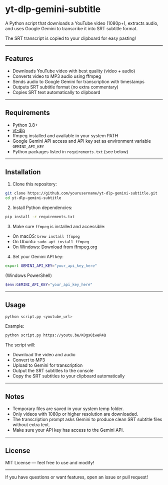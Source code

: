 # yt-dlp-gemini-subtitle

A Python script that downloads a YouTube video (1080p+), extracts audio, and uses Google Gemini to transcribe it into SRT subtitle format.

The SRT transcript is copied to your clipboard for easy pasting!

---

## Features

- Downloads YouTube video with best quality (video + audio)
- Converts video to MP3 audio using ffmpeg
- Sends audio to Google Gemini for transcription with timestamps
- Outputs SRT subtitle format (no extra commentary)
- Copies SRT text automatically to clipboard

---

## Requirements

- Python 3.8+
- [yt-dlp](https://github.com/yt-dlp/yt-dlp)
- ffmpeg installed and available in your system PATH
- Google Gemini API access and API key set as environment variable `GEMINI_API_KEY`
- Python packages listed in `requirements.txt` (see below)

---

## Installation

1. Clone this repository:

```bash
git clone https://github.com/yourusername/yt-dlp-gemini-subtitle.git
cd yt-dlp-gemini-subtitle
```

2. Install Python dependencies:

```bash
pip install -r requirements.txt
```

3. Make sure `ffmpeg` is installed and accessible:

- On macOS: `brew install ffmpeg`
- On Ubuntu: `sudo apt install ffmpeg`
- On Windows: Download from [ffmpeg.org](https://ffmpeg.org/)

4. Set your Gemini API key:

```bash
export GEMINI_API_KEY="your_api_key_here"
```

(Windows PowerShell)

```powershell
$env:GEMINI_API_KEY="your_api_key_here"
```

---

## Usage

```bash
python script.py <youtube_url>
```

Example:

```bash
python script.py https://youtu.be/KOgsOiweR4Q
```

The script will:

- Download the video and audio
- Convert to MP3
- Upload to Gemini for transcription
- Output the SRT subtitles to the console
- Copy the SRT subtitles to your clipboard automatically

---

## Notes

- Temporary files are saved in your system temp folder.
- Only videos with 1080p or higher resolution are downloaded.
- The transcription prompt asks Gemini to produce clean SRT subtitle files without extra text.
- Make sure your API key has access to the Gemini API.

---

## License

MIT License — feel free to use and modify!

---

If you have questions or want features, open an issue or pull request!

